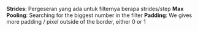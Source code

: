 **Strides**: Pergeseran yang ada untuk filternya berapa strides/step
**Max Pooling**: Searching for the biggest number in the filter
**Padding**: We gives more padding / pixel outside of the border, either 0 or 1
